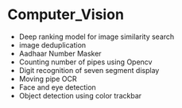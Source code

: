 # Computer_Vision
-  Deep ranking model for image similarity search
-  image deduplication
-  Aadhaar Number Masker
-  Counting number of pipes using Opencv
-  Digit recognition of seven segment display
-  Moving pipe OCR
-  Face and eye detection
-  Object detection using color trackbar


